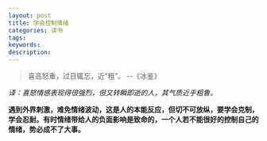 ```yaml
---
layout: post
title: 学会控制情绪 
categories: 读书
tags: 
keywords:
description:
---
```


> 喜高怒重，过目辄忘，近“粗”。 --《冰鉴》

*译：喜怒情感表现得很强烈，但又转瞬即逝的人，其气质近乎粗鲁。*

**遇到外界刺激，难免情绪波动，这是人的本能反应，但切不可放纵，要学会克制，学会忍耐。有时情绪带给人的负面影响是致命的，一个人若不能很好的控制自己的情绪，势必成不了大事。**
